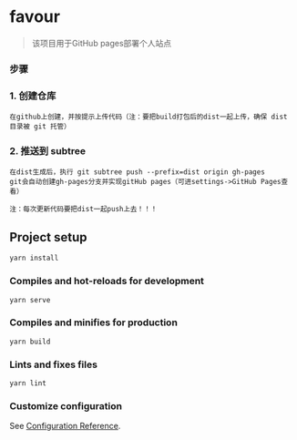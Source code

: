 # favour

> 该项目用于GitHub pages部署个人站点

### 步骤

### 1. 创建仓库 
```
在github上创建，并按提示上传代码（注：要把build打包后的dist一起上传，确保 dist 目录被 git 托管）
```

### 2. 推送到 subtree 
```
在dist生成后，执行 git subtree push --prefix=dist origin gh-pages
git会自动创建gh-pages分支并实现gitHub pages（可进settings->GitHub Pages查看）
```

```
注：每次更新代码要把dist一起push上去！！！
```


## Project setup
```
yarn install
```

### Compiles and hot-reloads for development
```
yarn serve
```

### Compiles and minifies for production
```
yarn build
```

### Lints and fixes files
```
yarn lint
```

### Customize configuration
See [Configuration Reference](https://cli.vuejs.org/config/).
